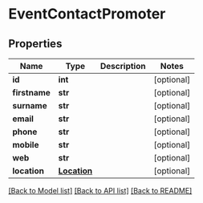 # EventContactPromoter

## Properties
Name | Type | Description | Notes
------------ | ------------- | ------------- | -------------
**id** | **int** |  | [optional] 
**firstname** | **str** |  | [optional] 
**surname** | **str** |  | [optional] 
**email** | **str** |  | [optional] 
**phone** | **str** |  | [optional] 
**mobile** | **str** |  | [optional] 
**web** | **str** |  | [optional] 
**location** | [**Location**](Location.md) |  | [optional] 

[[Back to Model list]](../README.md#documentation-for-models) [[Back to API list]](../README.md#documentation-for-api-endpoints) [[Back to README]](../README.md)

